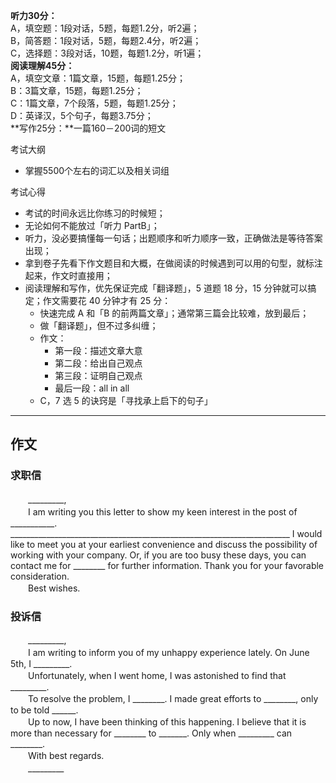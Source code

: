 **听力30分：**<br/>
A，填空题：1段对话，5题，每题1.2分，听2遍；<br/>
B，简答题：1段对话，5题，每题2.4分，听2遍；<br/>
C，选择题：3段对话，10题，每题1.2分，听1遍；<br/>
**阅读理解45分：**<br/>
A，填空文章：1篇文章，15题，每题1.25分；<br/>
B：3篇文章，15题，每题1.25分；<br/>
C：1篇文章，7个段落，5题，每题1.25分；<br/>
D：英译汉，5个句子，每题3.75分；<br/>
**写作25分：**一篇160－200词的短文<br/>

考试大纲
- 掌握5500个左右的词汇以及相关词组

考试心得
* 考试的时间永远比你练习的时候短；
* 无论如何不能放过「听力 PartB」；
* 听力，没必要搞懂每一句话；出题顺序和听力顺序一致，正确做法是等待答案出现；
* 拿到卷子先看下作文题目和大概，在做阅读的时候遇到可以用的句型，就标注起来，作文时直接用；
* 阅读理解和写作，优先保证完成「翻译题」，5 道题 18 分，15 分钟就可以搞定；作文需要花 40 分钟才有 25 分：
  * 快速完成 A 和「B 的前两篇文章」；通常第三篇会比较难，放到最后；
  * 做「翻译题」，但不过多纠缠；
  * 作文：
    * 第一段：描述文章大意
    * 第二段：给出自己观点
    * 第三段：证明自己观点
    * 最后一段：all in all
  * C，7 选 5 的诀窍是「寻找承上启下的句子」

---

## 作文

### 求职信

　　_________,<br/>
　　I am writing you this letter to show my keen interest in the post of ___________.<br/>
______________________________________________________________________ I would like to meet you at your earliest convenience and discuss the possibility of working with your company. Or, if you are too busy these days, you can contact me for ________ for further information. Thank you for your favorable consideration.<br/>
　　Best wishes.

### 投诉信

　　_________,<br/>
　　I am writing to inform you of my unhappy experience lately. On June 5th, I _________.<br/>
　　Unfortunately, when I went home, I was astonished to find that _________.<br/>
　　To resolve the problem, I ________. I made great efforts to ________, only to be told ______.<br/>
　　Up to now, I have been thinking of this happening. I believe that it is more than necessary for ________ to _______. Only when _________ can ________.<br/>
　　With best regards.<br/>
　　_________<br/>
